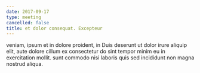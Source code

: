 ```yaml
---
date: 2017-09-17
type: meeting
cancelled: false
title: et dolor consequat. Excepteur
---
```

veniam, ipsum et in dolore proident, in Duis deserunt ut dolor irure aliquip elit, aute dolore cillum ex consectetur do sint tempor minim eu in exercitation mollit. sunt commodo nisi laboris quis sed incididunt non magna nostrud aliqua.